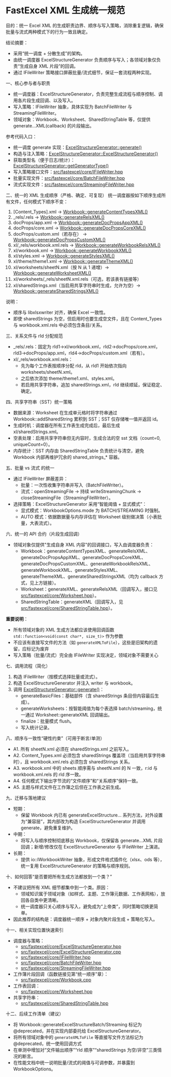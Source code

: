 # FastExcel XML 生成统一规范

目的：统一 Excel XML 的生成职责边界、顺序与写入策略，消除重复逻辑，确保批量与流式两种模式下的行为一致且确定。

结论摘要：
- 采用“统一调度 + 分散生成”的架构。
- 由统一调度器 ExcelStructureGenerator 负责顺序与写入；各领域对象仅负责“生成自身 XML 片段”的回调。
- 通过 IFileWriter 策略接口屏蔽批量/流式细节，保证一套流程两种实现。

一、核心参与者与职责
- 统一调度器：ExcelStructureGenerator，负责完整生成流程与顺序控制、调用各片段生成回调、以及写入。
- 写入策略：IFileWriter 抽象，具体实现为 BatchFileWriter 与 StreamingFileWriter。
- 领域对象：Workbook、Worksheet、SharedStringTable 等，仅提供 generate...XML(callback) 的片段输出。

参考代码入口：
- 统一调度 generate 实现：[ExcelStructureGenerator::generate()](src/fastexcel/core/ExcelStructureGenerator.cpp:23)
- 构造与注入策略：[ExcelStructureGenerator::ExcelStructureGenerator()](src/fastexcel/core/ExcelStructureGenerator.cpp:11)
- 获取类型名（便于日志/统计）：[ExcelStructureGenerator::getGeneratorType()](src/fastexcel/core/ExcelStructureGenerator.cpp:77)
- 写入策略接口文件：[src/fastexcel/core/IFileWriter.hpp](src/fastexcel/core/IFileWriter.hpp)
- 批量实现文件：[src/fastexcel/core/BatchFileWriter.hpp](src/fastexcel/core/BatchFileWriter.hpp)
- 流式实现文件：[src/fastexcel/core/StreamingFileWriter.hpp](src/fastexcel/core/StreamingFileWriter.hpp)

二、统一的 XML 生成顺序（严格、确定、可复现）
统一调度器按如下顺序生成所有文件，任何模式下顺序不变：
1) [Content_Types].xml → [Workbook::generateContentTypesXML()](src/fastexcel/core/Workbook.cpp:1239)
2) _rels/.rels → [Workbook::generateRelsXML()](src/fastexcel/core/Workbook.cpp:1311)
3) docProps/app.xml → [Workbook::generateDocPropsAppXML()](src/fastexcel/core/Workbook.cpp:1066)
4) docProps/core.xml → [Workbook::generateDocPropsCoreXML()](src/fastexcel/core/Workbook.cpp:1140)
5) docProps/custom.xml（若存在） → [Workbook::generateDocPropsCustomXML()](src/fastexcel/core/Workbook.cpp:1210)
6) xl/_rels/workbook.xml.rels → [Workbook::generateWorkbookRelsXML()](src/fastexcel/core/Workbook.cpp:1348)
7) xl/workbook.xml → [Workbook::generateWorkbookXML()](src/fastexcel/core/Workbook.cpp:973)
8) xl/styles.xml → [Workbook::generateStylesXML()](src/fastexcel/core/Workbook.cpp:1029)
9) xl/theme/theme1.xml → [Workbook::generateThemeXML()](src/fastexcel/core/Workbook.cpp:1393)
10) xl/worksheets/sheetN.xml（按 N 从 1 递增）→ [Workbook::generateWorksheetXML()](src/fastexcel/core/Workbook.cpp:1062)
11) xl/worksheets/_rels/sheetN.xml.rels（可选，若该表有链接等）
12) xl/sharedStrings.xml（当启用共享字符串时生成，允许为空）→ [Workbook::generateSharedStringsXML()](src/fastexcel/core/Workbook.cpp:1034)

说明：
- 顺序与 libxlsxwriter 对齐，确保 Excel 一致性。
- 即使 sharedStrings 为空，但启用时也要生成空文件，且在 Content_Types 与 workbook.xml.rels 中必须包含条目/关系。

三、关系文件与 rId 分配规范
- _rels/.rels：固定为 rId1→xl/workbook.xml，rId2→docProps/core.xml，rId3→docProps/app.xml，rId4→docProps/custom.xml（若有）。
- xl/_rels/workbook.xml.rels：
  - 先为每个工作表按顺序分配 rId，从 rId1 开始依次指向 worksheets/sheetN.xml。
  - 之后依次添加 theme/theme1.xml、styles.xml。
  - 若启用共享字符串，追加 sharedStrings.xml，rId 继续顺延，保证稳定、确定。

四、共享字符串（SST）统一策略
- 数据来源：Worksheet 在生成单元格时将字符串通过 Workbook::addSharedString 累积到 SST；SST 仅存储唯一值并返回 id。
- 生成时机：调度器在所有工作表生成完成后，最后生成 xl/sharedStrings.xml。
- 空表处理：启用共享字符串但无内容时，生成合法的空 sst 文档（count=0, uniqueCount=0）。
- 内存统计：SST 内存由 SharedStringTable 负责统计与清空，避免 Workbook 内部再维护冗余的 shared_strings_* 容器。

五、批量 vs 流式 的统一
- 通过 IFileWriter 屏蔽差异：
  - 批量：一次性收集字符串并写入（BatchFileWriter）。
  - 流式：openStreamingFile → 持续 writeStreamingChunk → closeStreamingFile（StreamingFileWriter）。
- 选择策略：ExcelStructureGenerator 采用“智能阈值 + 显式模式”：
  - 显式模式：WorkbookOptions.mode 为 BATCH/STREAMING 时强制。
  - AUTO 模式：依据数据量与内存评估在 Worksheet 级别做决策（小表批量，大表流式）。

六、统一的 API 合约（片段生成回调）
- 领域对象仅提供"生成自身 XML 内容"的回调接口，写入由调度器负责：
  - Workbook：generateContentTypesXML、generateRelsXML、generateDocPropsAppXML、generateDocPropsCoreXML、generateDocPropsCustomXML、generateWorkbookRelsXML、generateWorkbookXML、generateStylesXML、generateThemeXML、generateSharedStringsXML（均为 callback 方式，见上方链接）。
  - Worksheet：generateXML、generateRelsXML（回调写入，接口见 [src/fastexcel/core/Worksheet.hpp](src/fastexcel/core/Worksheet.hpp)）。
  - SharedStringTable：generateXML（回调写入，见 [src/fastexcel/core/SharedStringTable.hpp](src/fastexcel/core/SharedStringTable.hpp)）。

**重要说明**：
- 所有领域对象的 XML 生成方法都应该使用回调函数 `std::function<void(const char*, size_t)>` 作为参数
- 不应该有直接写文件的方法（如 `generateXMLToFile`），这些是旧架构的遗留，应标记为废弃
- 写入策略（批量/流式）完全由 IFileWriter 实现决定，领域对象不需要关心

七、调用流程（简化）
1) 构造 IFileWriter（按模式选择批量或流式）。
2) 构造 ExcelStructureGenerator 并注入 writer 与 workbook。
3) 调用 [ExcelStructureGenerator::generate()](src/fastexcel/core/ExcelStructureGenerator.cpp:23)：
   - generateBasicFiles：基础部件（含 sharedStrings 条目但内容最后生成）。
   - generateWorksheets：按智能阈值为每个表选择 batch/streaming，统一通过 Worksheet::generateXML 回调输出。
   - finalize：批量模式 flush。
   - 写入统计记录。

八、顺序与一致性“硬性约束”（可用于断言/单测）
- A1. 所有 sheetN.xml 必须在 sharedStrings.xml 之前写入。
- A2. Content_Types.xml 必须包含 sharedStrings 覆盖项（当启用共享字符串时），且 workbook.xml.rels 必须包含 sharedStrings 关系。
- A3. workbook.xml 中的 sheets 顺序需与 sheetN.xml 的 N 一致，r:id 与 workbook.xml.rels 的 rId 序一致。
- A4. 任何模式下输出字节流的“文件顺序”和“关系顺序”保持一致。
- A5. 主题与样式文件在工作簿之后但在工作表之前生成。

九、迁移与落地建议
- 短期：
  - 保留 Workbook 内已有 generateExcelStructure… 系列方法，对外设置为“兼容层”，其内部改为构造 ExcelStructureGenerator 并调用 generate，避免重复维护。
- 中期：
  - 将写入与顺序控制彻底移出 Workbook，仅保留各 generate...XML 片段回调；新增/修改仅在 ExcelStructureGenerator 与 IFileWriter 上演进。
- 长期：
  - 提供 io::IWorkbookWriter 抽象，形成文件格式插件化（xlsx、ods 等），统一复用 ExcelStructureGenerator 的策略与顺序规则。

十、如何回答“是否要把所有生成方法都放到一个类？”
- 不建议把所有 XML 细节都集中到一个类。原因：
  - 领域知识属于领域对象（如样式、主题、工作簿元数据、工作表网格），放回各自类中更清晰。
  - 统一调度器只关心顺序与写入，避免成为“上帝类”，同时策略切换更简单。
- 因此推荐的结构是：调度器统一顺序 + 对象内聚片段生成 + 策略化写入。

十一、相关实现位置快速索引
- 调度器与策略：
  - [src/fastexcel/core/ExcelStructureGenerator.hpp](src/fastexcel/core/ExcelStructureGenerator.hpp)
  - [src/fastexcel/core/ExcelStructureGenerator.cpp](src/fastexcel/core/ExcelStructureGenerator.cpp)
  - [src/fastexcel/core/IFileWriter.hpp](src/fastexcel/core/IFileWriter.hpp)
  - [src/fastexcel/core/BatchFileWriter.hpp](src/fastexcel/core/BatchFileWriter.hpp)
  - [src/fastexcel/core/StreamingFileWriter.hpp](src/fastexcel/core/StreamingFileWriter.hpp)
- 工作簿片段回调（函数链接见第“统一顺序”章）：
  - [src/fastexcel/core/Workbook.cpp](src/fastexcel/core/Workbook.cpp)
- 工作表回调：
  - [src/fastexcel/core/Worksheet.hpp](src/fastexcel/core/Worksheet.hpp)
- 共享字符串：
  - [src/fastexcel/core/SharedStringTable.hpp](src/fastexcel/core/SharedStringTable.hpp)

十二、后续工作清单（建议）
- 将 Workbook::generateExcelStructureBatch/Streaming 标记为 @deprecated，并在实现内部委托给 ExcelStructureGenerator。
- 将所有领域对象中的 `generateXMLToFile` 等直接写文件方法标记为 @deprecated，统一使用回调方式
- 在单测中增加对“文件输出顺序”“rId 顺序”“sharedStrings 为空/非空”三类情况的断言。
- 在性能文档中统一说明批量/流式的阈值与可调参数，并暴露到 WorkbookOptions。